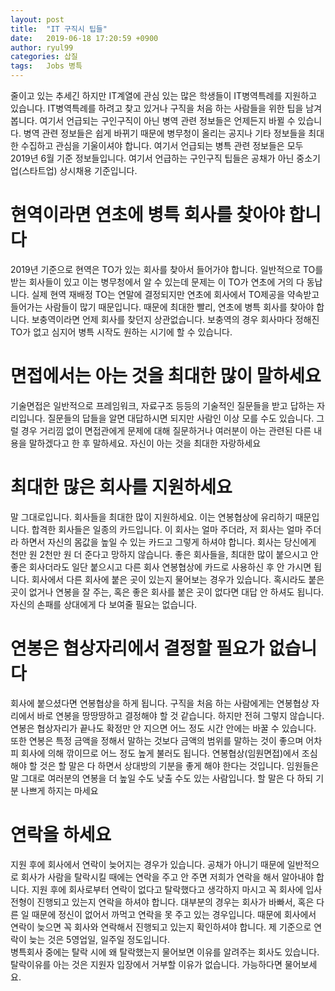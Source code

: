 ```yaml
---
layout: post
title:  "IT 구직시 팁들"
date:   2019-06-18 17:20:59 +0900
author: ryul99
categories: 삽질
tags:	Jobs 병특
---
```


줄이고 있는 추세긴 하지만 IT계열에 관심 있는 많은 학생들이 IT병역특례를 지원하고 있습니다. IT병역특례를 하려고 찾고 있거나 구직을 처음 하는 사람들을 위한 팁을 남겨 봅니다. 여기서 언급되는 구인구직이 아닌 병역 관련 정보들은 언제든지 바뀔 수 있습니다. 병역 관련 정보들은 쉽게 바뀌기 때문에 병무청이 올리는 공지나 기타 정보들을 최대한 수집하고 관심을 기울이셔야 합니다. 여기서 언급되는 병특 관련 정보들은 모두 2019년 6월 기준 정보들입니다. 여기서 언급하는 구인구직 팁들은 공채가 아닌 중소기업(스타트업) 상시채용 기준입니다.

# 현역이라면 연초에 병특 회사를 찾아야 합니다
2019년 기준으로 현역은 TO가 있는 회사를 찾아서 들어가야 합니다. 일반적으로 TO를 받는 회사들이 있고 이는 병무청에서 알 수 있는데 문제는 이 TO가 연초에 거의 다 동납니다. 실제 현역 재배정 TO는 연말에 결정되지만 연초에 회사에서 TO제공을 약속받고 들어가는 사람들이 많기 때문입니다. 때문에 최대한 빨리, 연초에 병특 회사를 찾아야 합니다.
보충역이라면 언제 회사를 찾던지 상관없습니다. 보충역의 경우 회사마다 정해진 TO가 없고 심지어 병특 시작도 원하는 시기에 할 수 있습니다.

# 면접에서는 아는 것을 최대한 많이 말하세요
기술면접은 일반적으로 프레임워크, 자료구조 등등의 기술적인 질문들을 받고 답하는 자리입니다. 질문들의 답들을 알면 대답하시면 되지만 사람인 이상 모를 수도 있습니다. 그럴 경우 거리낌 없이 면접관에게 문제에 대해 질문하거나 여러분이 아는 관련된 다른 내용을 말하겠다고 한 후 말하세요. 자신이 아는 것을 최대한 자랑하세요

# 최대한 많은 회사를 지원하세요
말 그대로입니다. 회사들을 최대한 많이 지원하세요. 이는 연봉협상에 유리하기 때문입니다. 합격한 회사들은 일종의 카드입니다. 이 회사는 얼마 주더라, 저 회사는 얼마 주더라 하면서 자신의 몸값을 높일 수 있는 카드고 그렇게 하셔야 합니다. 회사는 당신에게 천만 원 2천만 원 더 준다고 망하지 않습니다. 좋은 회사들을, 최대한 많이 붙으시고 안 좋은 회사더라도 일단 붙으시고 다른 회사 연봉협상에 카드로 사용하신 후 안 가시면 됩니다. 회사에서 다른 회사에 붙은 곳이 있는지 물어보는 경우가 있습니다. 혹시라도 붙은 곳이 없거나 연봉을 잘 주는, 혹은 좋은 회사를 붙은 곳이 없다면 대답 안 하셔도 됩니다. 자신의 손패를 상대에게 다 보여줄 필요는 없습니다.

# 연봉은 협상자리에서 결정할 필요가 없습니다
회사에 붙으셨다면 연봉협상을 하게 됩니다. 구직을 처음 하는 사람에게는 연봉협상 자리에서 바로 연봉을 땅땅땅하고 결정해야 할 것 같습니다. 하지만 전혀 그렇지 않습니다. 연봉은 협상자리가 끝나도 확정만 안 지으면 어느 정도 시간 안에는 바꿀 수 있습니다.
또한 연봉은 특정 금액을 정해서 말하는 것보다 금액의 범위를 말하는 것이 좋으며 어차피 회사에 의해 깎이므로 어느 정도 높게 불러도 됩니다. 연봉협상(임원면접)에서 조심해야 할 것은 할 말은 다 하면서 상대방의 기분을 좋게 해야 한다는 것입니다. 임원들은 말 그대로 여러분의 연봉을 더 높일 수도 낮출 수도 있는 사람입니다. 할 말은 다 하되 기분 나쁘게 하지는 마세요

# 연락을 하세요
지원 후에 회사에서 연락이 늦어지는 경우가 있습니다. 공채가 아니기 때문에 일반적으로 회사가 사람을 탈락시킬 때에는 연락을 주고 안 주면 저희가 연락을 해서 알아내야 합니다. 지원 후에 회사로부터 연락이 없다고 탈락했다고 생각하지 마시고 꼭 회사에 입사 전형이 진행되고 있는지 연락을 하셔야 합니다. 대부분의 경우는 회사가 바빠서, 혹은 다른 일 때문에 정신이 없어서 까먹고 연락을 못 주고 있는 경우입니다. 때문에 회사에서 연락이 늦으면 꼭 회사와 연락해서 진행되고 있는지 확인하셔야 합니다. 제 기준으로 연락이 늦는 것은 5영업일, 일주일 정도입니다.<br>
병특회사 중에는 탈락 시에 왜 탈락했는지 물어보면 이유를 알려주는 회사도 있습니다. 탈락이유를 아는 것은 지원자 입장에서 거부할 이유가 없습니다. 가능하다면 물어보세요.
